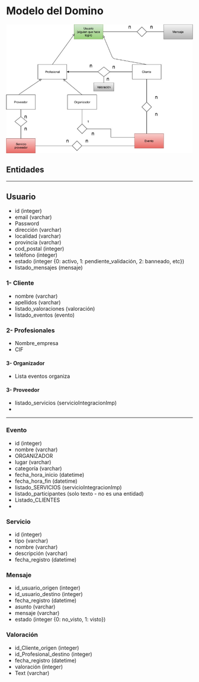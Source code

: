 # Modelo del Domino

![Modelo de dominio](https://github.com/EventSoftGroup/EventSoft/blob/master/Modelo_de_dominio_EventoSoft-v2.jpg)

## Entidades
---

## Usuario
   - id (integer)
   - email (varchar)
   - Password
   - dirección (varchar)
   - localidad (varchar)
   - provincia (varchar)
   - cod_postal (integer)
   - teléfono (integer)
   - estado (integer {0: activo, 1: pendiente_validación, 2: banneado, etc})
   - listado_mensajes (mensaje)
   
### 1- Cliente
   
   - nombre (varchar)
   - apellidos (varchar)
   - listado_valoraciones (valoración)
   - listado_eventos (evento)


### 2- Profesionales
   - Nombre_empresa
   - CIF
   


#### 3- Organizador
   - Lista eventos organiza


#### 3- Proveedor
   - listado_servicios (servicioIntegracionImp) 
   - 


---
   
### Evento
   - id (integer)
   - nombre (varchar)
   - ORGANIZADOR
   - lugar (varchar)
   - categoría (varchar)
   - fecha_hora_inicio (datetime)
   - fecha_hora_fin (datetime)
   - listado_SERVICIOS (servicioIntegracionImp)
   - listado_participantes (solo texto - no es una entidad)
   - Listado_CLIENTES
   - 

### Servicio
   - id (integer)
   - tipo (varchar)
   - nombre (varchar)
   - descripción (varchar)
   - fecha_registro (datetime)
      
### Mensaje 
   - id_usuario_origen (integer)
   - id_usuario_destino (integer)
   - fecha_registro (datetime)
   - asunto (varchar)
   - mensaje (varchar)
   - estado (integer {0: no_visto, 1: visto})
   
### Valoración
   - id_Cliente_origen (integer)
   - id_Profesional_destino (integer)
   - fecha_registro (datetime)
   - valoración (integer)
   - Text (varchar)
   
